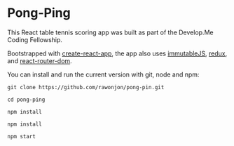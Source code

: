 # Pong-Ping

This React table tennis scoring app was built as part of the Develop.Me Coding Fellowship.

Bootstrapped with [create-react-app](https://github.com/facebookincubator/create-react-app),  the app also uses [immutableJS](https://github.com/facebook/immutable-js), [redux](https://github.com/reactjs/redux), and [react-router-dom](https://github.com/ReactTraining/react-router/tree/master/packages/react-router-dom).

You can install and run the current version with git, node and npm:

`git clone https://github.com/rawonjon/pong-pin.git`

`cd pong-ping`

`npm install`

`npm install`

`npm start`

